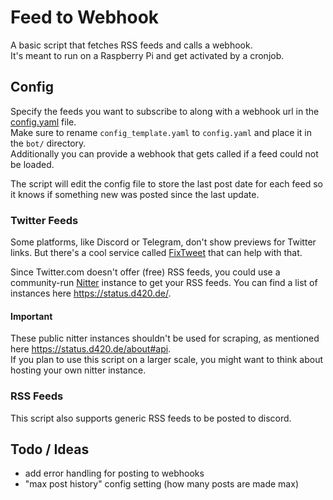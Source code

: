 # Feed to Webhook

A basic script that fetches RSS feeds and calls a webhook.  
It's meant to run on a Raspberry Pi and get activated by a cronjob.

## Config

Specify the feeds you want to subscribe to along with a webhook url in the [config.yaml](./config_template.yaml) file.  
Make sure to rename `config_template.yaml` to `config.yaml` and place it in the `bot/` directory.  
Additionally you can provide a webhook that gets called if a feed could not be loaded.

The script will edit the config file to store the last post date for each feed so it knows if something new was posted since the last update.

### Twitter Feeds

Some platforms, like Discord or Telegram, don't show previews for Twitter links. But there's a cool service called [FixTweet](https://github.com/FixTweet/FixTweet) that can help with that.

Since Twitter.com doesn't offer (free) RSS feeds, you could use a community-run [Nitter](https://github.com/zedeus/nitter) instance to get your RSS feeds. You can find a list of instances here <https://status.d420.de/>.

#### Important

These public nitter instances shouldn't be used for scraping, as mentioned here <https://status.d420.de/about#api>.  
If you plan to use this script on a larger scale, you might want to think about hosting your own nitter instance.

### RSS Feeds

This script also supports generic RSS feeds to be posted to discord.

## Todo / Ideas

- add error handling for posting to webhooks
- "max post history" config setting (how many posts are made max)

